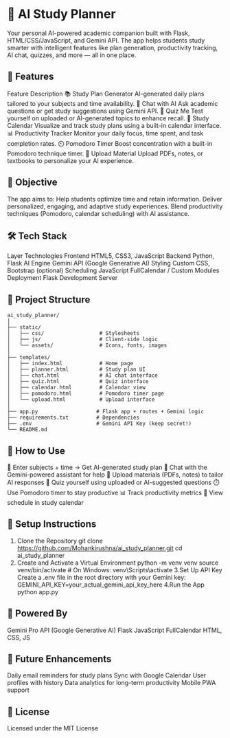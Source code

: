 # 🧠 AI Study Planner
Your personal AI-powered academic companion built with Flask, HTML/CSS/JavaScript, and Gemini API. The app helps students study smarter with intelligent features like plan generation, productivity tracking, AI chat, quizzes, and more — all in one place.

## 🚀 Features
Feature	Description
📚 Study Plan Generator	AI-generated daily plans tailored to your subjects and time availability.
💬 Chat with AI	Ask academic questions or get study suggestions using Gemini API.
🧠 Quiz Me	Test yourself on uploaded or AI-generated topics to enhance recall.
📅 Study Calendar	Visualize and track study plans using a built-in calendar interface.
📊 Productivity Tracker	Monitor your daily focus, time spent, and task completion rates.
⏲️ Pomodoro Timer	Boost concentration with a built-in Pomodoro technique timer.
📁 Upload Material	Upload PDFs, notes, or textbooks to personalize your AI experience.

## 🎯 Objective
The app aims to:
Help students optimize time and retain information.
Deliver personalized, engaging, and adaptive study experiences.
Blend productivity techniques (Pomodoro, calendar scheduling) with AI assistance.

## 🛠️ Tech Stack
Layer	Technologies
Frontend	HTML5, CSS3, JavaScript
Backend	Python, Flask
AI Engine	Gemini API (Google Generative AI)
Styling	Custom CSS, Bootstrap (optional)
Scheduling	JavaScript FullCalendar / Custom Modules
Deployment	Flask Development Server

## 📁 Project Structure
```
ai_study_planner/
│
├── static/
│   ├── css/                  # Stylesheets
│   ├── js/                   # Client-side logic
│   └── assets/               # Icons, fonts, images
│
├── templates/
│   ├── index.html            # Home page
│   ├── planner.html          # Study plan UI
│   ├── chat.html             # AI chat interface
│   ├── quiz.html             # Quiz interface
│   ├── calendar.html         # Calendar view
│   ├── pomodoro.html         # Pomodoro timer page
│   └── upload.html           # Upload interface
│
├── app.py                   # Flask app + routes + Gemini logic
├── requirements.txt         # Dependencies
├── .env                     # Gemini API Key (keep secret!)
└── README.md
```


## 🧪 How to Use
📝 Enter subjects + time → Get AI-generated study plan
💬 Chat with the Gemini-powered assistant for help
📁 Upload materials (PDFs, notes) to tailor AI responses
🧠 Quiz yourself using uploaded or AI-suggested questions
⏱️ Use Pomodoro timer to stay productive
📊 Track productivity metrics
📅 View schedule in study calendar

## 🔧 Setup Instructions
1. Clone the Repository
git clone https://github.com/Mohankirushna/ai_study_planner.git
cd ai_study_planner
2. Create and Activate a Virtual Environment
python -m venv venv
source venv/bin/activate  # On Windows: venv\Scripts\activate
3.Set Up API Key
Create a .env file in the root directory with your Gemini key:
GEMINI_API_KEY=your_actual_gemini_api_key_here
4.Run the App
python app.py

## 🧠 Powered By
Gemini Pro API (Google Generative AI)
Flask
JavaScript FullCalendar 
HTML, CSS, JS

## 🚀 Future Enhancements
 Daily email reminders for study plans
 Sync with Google Calendar
 User profiles with history
 Data analytics for long-term productivity
 Mobile PWA support


## 📝 License
Licensed under the MIT License
